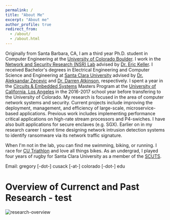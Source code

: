 ```yaml
---
permalink: /
title: "About Me"
excerpt: "About me"
author_profile: true
redirect_from: 
  - /about/
  - /about.html
---
```


Originally from Santa Barbara, CA, I am a third year Ph.D. student in Computer Engineering at the [University of Colorado Boulder](https://www.colorado.edu/).  I work in the [Network and Security Research (NSR) Lab](http://nsr.colorado.edu/) advised by [Dr. Eric Keller](https://eric-keller.github.io).  I received Bachelor's degrees in Electrical Engineering and Computer Science and Engineering at [Santa Clara University](https://www.scu.edu/) advised by [Dr. Aleksandar Zecevic](http://www.engr.scu.edu/~azecevic/) and [Dr. Darren Atkinson](http://www.cse.scu.edu/~atkinson/), respectively.  I spent a year in the [Circuits & Embedded Systems](https://www.ee.ucla.edu/circuits-embedded-systems/) Masters Program at the [University of California, Los Angeles](http://www.ucla.edu/) in the 2016-2017 school year before transfering to the University of Colorado. My research is focused in the area of computer network systems and security. Current projects include improving the deployment, management, and efficiency of large-scale, microservice-based applications. Previous work includes implementing performance critical applications on high-rate stream processors and P4-swiches. I have also built applications for secure enclaves (e.g. SGX). Earlier on in my research career I spent time designing network intrusion detection systems to identify ransomware via its network traffic signature.

When I'm not in the lab, you can find me swimming, biking, or running.  I race for [CU Triathlon](https://www.cutriathlon.com/) and love all things bikes.  As an undergrad, I played four years of rugby for Santa Clara University as a member of the [SCUTS](http://www.santaclararfc.com/).  

Email: gregory [-dot-] cusack [-at-] colorado [-dot-] edu

# Overview of Currenct and Past Research - test
![research-overview](https://gregcusack.github.io/files/Greg-Cusack-Research-Overview.png "Overview of Currenct and Past Research")

